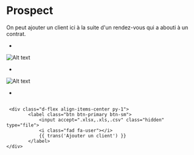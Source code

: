 # Prospect

On peut ajouter un client ici à la suite d'un rendez-vous qui a abouti à un contrat.

*

![Alt text](/public/prospect.png)

*

![Alt text](/public/ajout_client_prospect.png)

*

```template

 <div class="d-flex align-items-center py-1">
        <label class="btn btn-primary btn-sm">
            <input accept=".xlsx,.xls,.csv" class="hidden" type="file">
            <i class="fad fa-user"></i>
            {{ trans('Ajouter un client') }}
        </label>
</div>

   
```